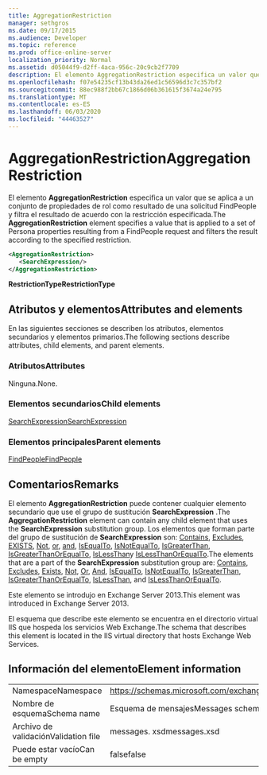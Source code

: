 ```yaml
---
title: AggregationRestriction
manager: sethgros
ms.date: 09/17/2015
ms.audience: Developer
ms.topic: reference
ms.prod: office-online-server
localization_priority: Normal
ms.assetid: d05044f9-d2ff-4aca-956c-20c9cb2f7709
description: El elemento AggregationRestriction especifica un valor que se aplica a un conjunto de propiedades de rol como resultado de una solicitud FindPeople y filtra el resultado de acuerdo con la restricción especificada.
ms.openlocfilehash: f07e54235cf13b43da26ed1c56596d3c7c357bf2
ms.sourcegitcommit: 88ec988f2bb67c1866d06b361615f3674a24e795
ms.translationtype: MT
ms.contentlocale: es-ES
ms.lasthandoff: 06/03/2020
ms.locfileid: "44463527"
---
```

# <a name="aggregationrestriction"></a><span data-ttu-id="078d6-103">AggregationRestriction</span><span class="sxs-lookup"><span data-stu-id="078d6-103">AggregationRestriction</span></span>

<span data-ttu-id="078d6-104">El elemento **AggregationRestriction** especifica un valor que se aplica a un conjunto de propiedades de rol como resultado de una solicitud FindPeople y filtra el resultado de acuerdo con la restricción especificada.</span><span class="sxs-lookup"><span data-stu-id="078d6-104">The **AggregationRestriction** element specifies a value that is applied to a set of Persona properties resulting from a FindPeople request and filters the result according to the specified restriction.</span></span> 
  
```XML
<AggregationRestriction>
   <SearchExpression/>
</AggregationRestriction>
```

 <span data-ttu-id="078d6-105">**RestrictionType**</span><span class="sxs-lookup"><span data-stu-id="078d6-105">**RestrictionType**</span></span>
## <a name="attributes-and-elements"></a><span data-ttu-id="078d6-106">Atributos y elementos</span><span class="sxs-lookup"><span data-stu-id="078d6-106">Attributes and elements</span></span>

<span data-ttu-id="078d6-107">En las siguientes secciones se describen los atributos, elementos secundarios y elementos primarios.</span><span class="sxs-lookup"><span data-stu-id="078d6-107">The following sections describe attributes, child elements, and parent elements.</span></span>
  
### <a name="attributes"></a><span data-ttu-id="078d6-108">Atributos</span><span class="sxs-lookup"><span data-stu-id="078d6-108">Attributes</span></span>

<span data-ttu-id="078d6-109">Ninguna.</span><span class="sxs-lookup"><span data-stu-id="078d6-109">None.</span></span>
  
### <a name="child-elements"></a><span data-ttu-id="078d6-110">Elementos secundarios</span><span class="sxs-lookup"><span data-stu-id="078d6-110">Child elements</span></span>

[<span data-ttu-id="078d6-111">SearchExpression</span><span class="sxs-lookup"><span data-stu-id="078d6-111">SearchExpression</span></span>](searchexpression.md)
  
### <a name="parent-elements"></a><span data-ttu-id="078d6-112">Elementos principales</span><span class="sxs-lookup"><span data-stu-id="078d6-112">Parent elements</span></span>

[<span data-ttu-id="078d6-113">FindPeople</span><span class="sxs-lookup"><span data-stu-id="078d6-113">FindPeople</span></span>](findpeople.md)
  
## <a name="remarks"></a><span data-ttu-id="078d6-114">Comentarios</span><span class="sxs-lookup"><span data-stu-id="078d6-114">Remarks</span></span>

<span data-ttu-id="078d6-115">El elemento **AggregationRestriction** puede contener cualquier elemento secundario que use el grupo de sustitución **SearchExpression** .</span><span class="sxs-lookup"><span data-stu-id="078d6-115">The **AggregationRestriction** element can contain any child element that uses the **SearchExpression** substitution group.</span></span> <span data-ttu-id="078d6-116">Los elementos que forman parte del grupo de sustitución de **SearchExpression** son: [Contains](contains.md), [Excludes](excludes.md), [EXISTS](exists.md), [Not](not.md), [or](or.md), [and](and.md), [IsEqualTo](isequalto.md), [IsNotEqualTo](isnotequalto.md), [IsGreaterThan](isgreaterthan.md), [IsGreaterThanOrEqualTo](isgreaterthanorequalto.md), [IsLessThan](islessthan.md)y [IsLessThanOrEqualTo](islessthanorequalto.md).</span><span class="sxs-lookup"><span data-stu-id="078d6-116">The elements that are a part of the **SearchExpression** substitution group are: [Contains](contains.md), [Excludes](excludes.md), [Exists](exists.md), [Not](not.md), [Or](or.md), [And](and.md), [IsEqualTo](isequalto.md), [IsNotEqualTo](isnotequalto.md), [IsGreaterThan](isgreaterthan.md), [IsGreaterThanOrEqualTo](isgreaterthanorequalto.md), [IsLessThan](islessthan.md), and [IsLessThanOrEqualTo](islessthanorequalto.md).</span></span>
  
<span data-ttu-id="078d6-117">Este elemento se introdujo en Exchange Server 2013.</span><span class="sxs-lookup"><span data-stu-id="078d6-117">This element was introduced in Exchange Server 2013.</span></span>
  
<span data-ttu-id="078d6-118">El esquema que describe este elemento se encuentra en el directorio virtual IIS que hospeda los servicios Web Exchange.</span><span class="sxs-lookup"><span data-stu-id="078d6-118">The schema that describes this element is located in the IIS virtual directory that hosts Exchange Web Services.</span></span>
  
## <a name="element-information"></a><span data-ttu-id="078d6-119">Información del elemento</span><span class="sxs-lookup"><span data-stu-id="078d6-119">Element information</span></span>

|||
|:-----|:-----|
|<span data-ttu-id="078d6-120">Namespace</span><span class="sxs-lookup"><span data-stu-id="078d6-120">Namespace</span></span>  <br/> |https://schemas.microsoft.com/exchange/services/2006/messages  <br/> |
|<span data-ttu-id="078d6-121">Nombre de esquema</span><span class="sxs-lookup"><span data-stu-id="078d6-121">Schema name</span></span>  <br/> |<span data-ttu-id="078d6-122">Esquema de mensajes</span><span class="sxs-lookup"><span data-stu-id="078d6-122">Messages schema</span></span>  <br/> |
|<span data-ttu-id="078d6-123">Archivo de validación</span><span class="sxs-lookup"><span data-stu-id="078d6-123">Validation file</span></span>  <br/> |<span data-ttu-id="078d6-124">messages. xsd</span><span class="sxs-lookup"><span data-stu-id="078d6-124">messages.xsd</span></span>  <br/> |
|<span data-ttu-id="078d6-125">Puede estar vacío</span><span class="sxs-lookup"><span data-stu-id="078d6-125">Can be empty</span></span>  <br/> |<span data-ttu-id="078d6-126">false</span><span class="sxs-lookup"><span data-stu-id="078d6-126">false</span></span>  <br/> |
   


